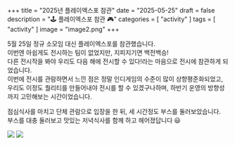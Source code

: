 +++
title = "2025년 플레이엑스포 참관"
date = "2025-05-25"
draft = false
description = "🕹️ 플레이엑스포 참관 🎮"
categories = [
    "activity"
]
tags = [
    "activity"
]
image = "image2.png"
+++


5월 25일 정규 소모임 대신 플레이엑스포를 참관했습니다.    
이번엔 아쉽게도 전시하는 팀이 없었지만, 지피지기면 백전백승!    
다른 전시작을 봐야 우리도 다음 해에 전시할 수 있다!라는 마음으로 전시에 참관하게 되었습니다.    
이번에 전시를 관람하면서 느낀 점은 정말 인디게임의 수준이 많이 상향평준화되었고, 우리도 이정도 퀄리티를 만들어내야 전시를 할 수 있겠구나하며, 하반기 운영의 방향성까지 고민해보는 시간이었습니다.    

점심식사를 마치고 단체 관람으로 입장을 한 뒤, 세 시간정도 부스를 둘러보았습니다.    
부스를 대충 둘러보고 맛있는 저녁식사를 함께 하고 헤어졌답니다 😃    

![](image1.png)
![](image2.png)